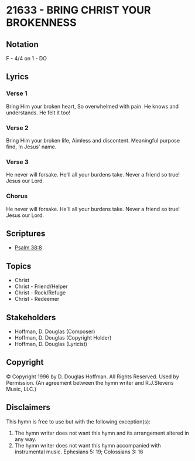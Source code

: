 # 21633 - BRING CHRIST YOUR BROKENNESS

## Notation

F - 4/4 on 1 - DO

## Lyrics

### Verse 1

Bring Him your broken heart, So overwhelmed with pain. He knows and understands. He felt it too!










### Verse 2

Bring Him your broken life, Aimless and discontent. Meaningful purpose find, In Jesus' name.


### Verse 3

He never will forsake. He'll all your burdens take. Never a friend so true! Jesus our Lord.


### Chorus

He never will forsake. He'll all your burdens take. Never a friend so true! Jesus our Lord.


## Scriptures

- [Psalm 38:8](https://www.biblegateway.com/passage/?search=Psalm%2038%3A8)

## Topics

- Christ
- Christ - Friend/Helper
- Christ - Rock/Refuge
- Christ - Redeemer

## Stakeholders

- Hoffman, D. Douglas (Composer)
- Hoffman, D. Douglas (Copyright Holder)
- Hoffman, D. Douglas (Lyricist)

## Copyright

© Copyright 1996 by D. Douglas Hoffman.  All Rights Reserved. Used by Permission.
(An agreement between the hymn writer and R.J.Stevens Music, LLC.)

## Disclaimers

This hymn is free to use but with the following exception(s):
1. The hymn writer does not want this hymn and its arrangement altered in any way.
2. The hymn writer does not want this hymn accompanied with instrumental music.
Ephesians 5: 19; Colossians 3: 16

